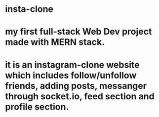 # insta-clone
# my first full-stack Web Dev project made with MERN stack.
# it is an instagram-clone website which includes follow/unfollow friends,  adding posts, messanger through socket.io, feed section and profile section.
